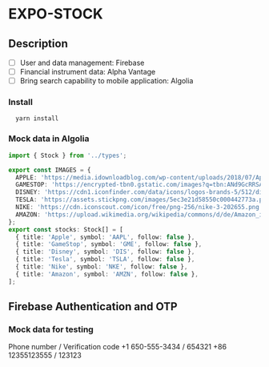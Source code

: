 # EXPO-STOCK

## Description

- [ ] User and data management: Firebase
- [ ] Financial instrument data: Alpha Vantage
- [ ] Bring search capability to mobile application: Algolia

### Install

```Shell
  yarn install
```

### Mock data in Algolia

```typescript
import { Stock } from '../types';

export const IMAGES = {
  APPLE: 'https://media.idownloadblog.com/wp-content/uploads/2018/07/Apple-logo-black-and-white.png',
  GAMESTOP: 'https://encrypted-tbn0.gstatic.com/images?q=tbn:ANd9GcRRSAEkMppA3qSB0wwZtjDc3SbMLzJXx0mCaVb5YW9r&s',
  DISNEY: 'https://cdn1.iconfinder.com/data/icons/logos-brands-5/512/disney-plus-2-512.png',
  TESLA: 'https://assets.stickpng.com/images/5ec3e21d58550c000442773a.png',
  NIKE: 'https://cdn.iconscout.com/icon/free/png-256/nike-3-202655.png',
  AMAZON: 'https://upload.wikimedia.org/wikipedia/commons/d/de/Amazon_icon.png',
};
export const stocks: Stock[] = [
  { title: 'Apple', symbol: 'AAPL', follow: false },
  { title: 'GameStop', symbol: 'GME', follow: false },
  { title: 'Disney', symbol: 'DIS', follow: false },
  { title: 'Tesla', symbol: 'TSLA', follow: false },
  { title: 'Nike', symbol: 'NKE', follow: false },
  { title: 'Amazon', symbol: 'AMZN', follow: false },
];
```

## Firebase Authentication and OTP

### Mock data for testing

Phone number / Verification code
+1 650-555-3434 / 654321
+86 12355123555 / 123123
